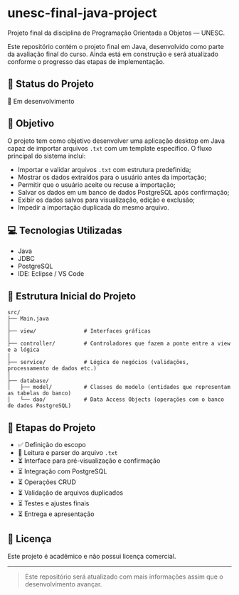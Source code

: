 # unesc-final-java-project

Projeto final da disciplina de Programação Orientada a Objetos — UNESC.

Este repositório contém o projeto final em Java, desenvolvido como parte da avaliação final do curso. Ainda está em construção e será atualizado conforme o progresso das etapas de implementação.

## 🚧 Status do Projeto

🔧 Em desenvolvimento

## 📌 Objetivo

O projeto tem como objetivo desenvolver uma aplicação desktop em Java capaz de importar arquivos `.txt` com um template específico. O fluxo principal do sistema inclui:

- Importar e validar arquivos `.txt` com estrutura predefinida;
- Mostrar os dados extraídos para o usuário antes da importação;
- Permitir que o usuário aceite ou recuse a importação;
- Salvar os dados em um banco de dados PostgreSQL após confirmação;
- Exibir os dados salvos para visualização, edição e exclusão;
- Impedir a importação duplicada do mesmo arquivo.

## 💻 Tecnologias Utilizadas

- Java
- JDBC
- PostgreSQL
- IDE: Eclipse / VS Code

## 📁 Estrutura Inicial do Projeto

```
src/
├── Main.java
│
├── view/               # Interfaces gráficas
│
├── controller/         # Controladores que fazem a ponte entre a view e a lógica
│
├── service/            # Lógica de negócios (validações, processamento de dados etc.)
│
├── database/
│   ├── model/          # Classes de modelo (entidades que representam as tabelas do banco)
│   └── dao/            # Data Access Objects (operações com o banco de dados PostgreSQL)
```

## 📅 Etapas do Projeto

- ✅ Definição do escopo
- 🚧 Leitura e parser do arquivo `.txt`
- ⏳ Interface para pré-visualização e confirmação
- ⏳ Integração com PostgreSQL
- ⏳ Operações CRUD
- ⏳ Validação de arquivos duplicados
- ⏳ Testes e ajustes finais
- ⏳ Entrega e apresentação

## 📄 Licença

Este projeto é acadêmico e não possui licença comercial.

---

> Este repositório será atualizado com mais informações assim que o desenvolvimento avançar.
